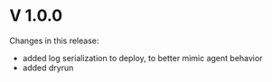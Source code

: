 # V 1.0.0
Changes in this release:
- added log serialization to deploy, to better mimic agent behavior
- added dryrun 